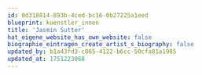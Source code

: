 ```yaml
---
id: 0d318814-893b-4ced-bc16-0b27225a1eed
blueprint: kuenstler_innen
title: 'Jasmin Sutter'
hat_eigene_website_has_own_website: false
biographie_eintragen_create_artist_s_biography: false
updated_by: b1a43fd3-c865-4122-b6cc-50cfa81a1985
updated_at: 1751223068
---
```

